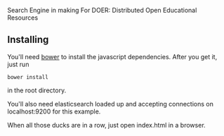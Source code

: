 Search Engine in making
For DOER: Distributed Open Educational Resources


## Installing

You'll need [bower](http://bower.io/) to install the javascript dependencies.
After you get it, just run

    bower install

in the root directory.

You'll also need elasticsearch loaded up and accepting connections on
localhost:9200 for this example.

When all those ducks are in a row, just open index.html in a browser.
